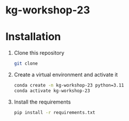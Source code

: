 # kg-workshop-23

# Installation
1. Clone this repository
    ```bash
    git clone 
    ```
2. Create a virtual environment and activate it
    ```bash
    conda create -n kg-workshop-23 python=3.11
    conda activate kg-workshop-23
    ```
3. Install the requirements
    ```bash
    pip install -r requirements.txt
    ```
